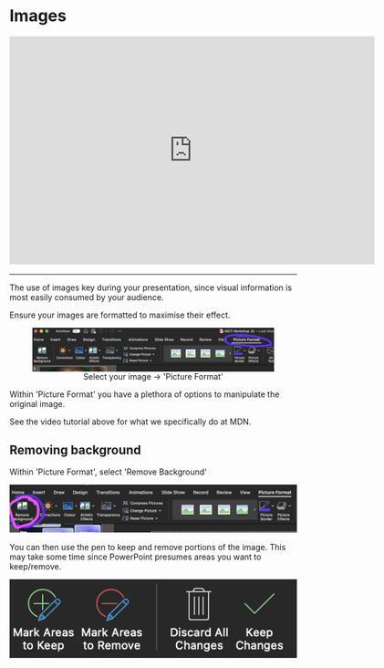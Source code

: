 # Images

<div align="center">
    <iframe width="640" height="400" src="https://www.youtube.com/embed/1ZtMm6DOZvU" frameborder="0" allow="accelerometer; autoplay; encrypted-media; gyroscope; picture-in-picture" allowfullscreen></iframe>
</div>


---

The use of images key during your presentation, since visual information is most easily consumed by your audience. 

Ensure your images are formatted to maximise their effect.

<figure style="text-align: center;">
  <img src="./images/picformat.png" style="display: block; margin: 0 auto;">
  <figcaption>Select your image → 'Picture Format'</figcaption>
</figure>


Within 'Picture Format' you have a plethora of options to manipulate the original image.

See the video tutorial above for what we specifically do at MDN.

## Removing background

Within 'Picture Format', select 'Remove Background'
<p align="center">
  <img src="./images/remove1.png" alt="Remove Background Step 1">
</p>

You can then use the pen to keep and remove portions of the image. This may take some time since PowerPoint presumes areas you want to keep/remove.
<p align="center">
  <img src="./images/remove2.png" alt="Remove Background Step 2">
</p>